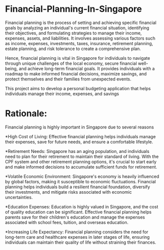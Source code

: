 # Financial-Planning-In-Singapore

Financial planning is the process of setting and achieving specific financial goals by analyzing an individual's current financial situation, identifying their objectives, and formulating strategies to manage their income, expenses, assets, and liabilities. It involves assessing various factors such as income, expenses, investments, taxes, insurance, retirement planning, estate planning, and risk tolerance to create a comprehensive plan.

Hence, financial planning is vital in Singapore for individuals to navigate through unique challenges of the local economy, secure financial well-being, and achieve long-term financial goals. It provides individuals with a roadmap to make informed financial decisions, maximize savings, and protect themselves and their families from unexpected events.

This project aims to develop a personal budgeting application that helps individuals manage their income, expenses, and savings

# Rationale:

Financial planning is highly important in Singapore due to several reasons

*High Cost of Living: Effective financial planning helps individuals manage their expenses, save for future needs, and ensure a comfortable lifestyle.

*Retirement Needs: Singapore has an aging population, and individuals need to plan for their retirement to maintain their standard of living. With the CPF system and other retirement planning options, it's crucial to 
                   start early and make informed decisions to accumulate sufficient funds for retirement.

*Volatile Economic Environment: Singapore's economy is heavily influenced by global factors, making it susceptible to economic fluctuations. Financial planning helps individuals build a resilient financial foundation, 
                                diversify their investments, and mitigate risks associated with economic uncertainties.

*Education Expenses: Education is highly valued in Singapore, and the cost of quality education can be significant. Effective financial planning helps parents save for their children's education and manage the expenses 
                     associated with school fees, tuition, and overseas education.

*Increasing Life Expectancy: Financial planning considers the need for long-term care and healthcare expenses in later stages of life, ensuring individuals can maintain their quality of life without straining their 
                             finances.



